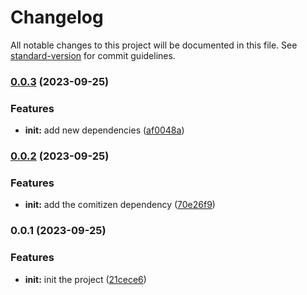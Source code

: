 # Changelog

All notable changes to this project will be documented in this file. See [standard-version](https://github.com/conventional-changelog/standard-version) for commit guidelines.

### [0.0.3](https://github.com/sales-cms-project/lib-proto/compare/v0.0.2...v0.0.3) (2023-09-25)


### Features

* **init:** add new dependencies ([af0048a](https://github.com/sales-cms-project/lib-proto/commit/af0048ab84805576bba3fafcb9e0e962cba39dfe))

### [0.0.2](https://github.com/sales-cms-project/lib-proto/compare/v0.0.1...v0.0.2) (2023-09-25)


### Features

* **init:** add the comitizen dependency ([70e26f9](https://github.com/sales-cms-project/lib-proto/commit/70e26f9027b24e9ce6b0b279797cef1a7b213e42))

### 0.0.1 (2023-09-25)


### Features

* **init:** init the project ([21cece6](https://github.com/sales-cms-project/lib-proto/commit/21cece66764228308df05cd6b1303afa32d077b2))
